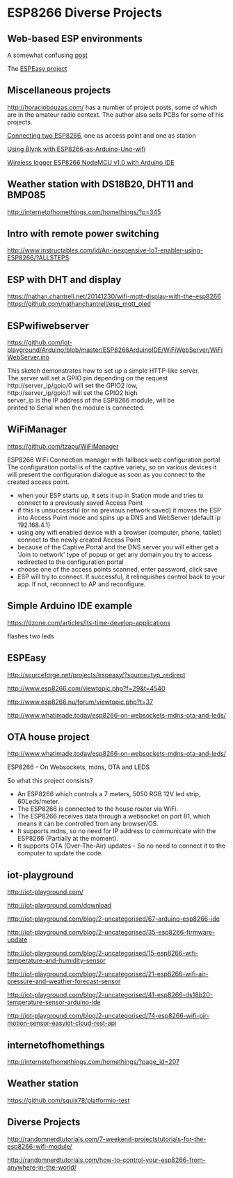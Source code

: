 # ESP8266 Diverse Projects

## Web-based ESP environments

A somewhat confusing [post](http://www.instructables.com/id/ESP8266-based-web-configurable-wifi-general-purpos-1/)

The [ESPEasy project](http://www.esp8266.nu/index.php/Main_Page)

## Miscellaneous projects

<http://horaciobouzas.com/> has a number of project posts, some of which are in the amateur radio context.  The author also sells PCBs for some of his projects.

[Connecting two ESP8266](http://randomnerdtutorials.com/how-to-make-two-esp8266-talk/), one as access point and one as station

[Using Blynk with ESP8266-as-Arduino-Uno-wifi](http://www.instructables.com/id/Connect-to-Blynk-using-ESP8266-as-Arduino-Uno-wifi/)

[Wireless logger ESP8266 NodeMCU v1.0 with Arduino IDE](http://www.instructables.com/id/ESP8266-NodeMCU-v10-ESP12-E-with-Arduino-IDE/)

## Weather station with DS18B20, DHT11 and BMP085

http://internetofhomethings.com/homethings/?p=345

## Intro with remote power switching

http://www.instructables.com/id/An-inexpensive-IoT-enabler-using-ESP8266/?ALLSTEPS

## ESP with DHT and display
https://nathan.chantrell.net/20141230/wifi-mqtt-display-with-the-esp8266  
https://github.com/nathanchantrell/esp_mqtt_oled  

## ESPwifiwebserver

https://github.com/iot-playground/Arduino/blob/master/ESP8266ArduinoIDE/WiFiWebServer/WiFiWebServer.ino

This sketch demonstrates how to set up a simple HTTP-like server.  
The server will set a GPIO pin depending on the request  
http://server_ip/gpio/0 will set the GPIO2 low,  
http://server_ip/gpio/1 will set the GPIO2 high  
server_ip is the IP address of the ESP8266 module, will be   
printed to Serial when the module is connected.  


## WiFiManager

<https://github.com/tzapu/WiFiManager>

ESP8266 WiFi Connection manager with fallback web configuration portal
The configuration portal is of the captive variety, so on various devices it will present the configuration dialogue as soon as you connect to the created access point.

-  when your ESP starts up, it sets it up in Station mode and tries to connect to a previously saved Access Point
-  if this is unsuccessful (or no previous network saved) it moves the ESP into Access Point mode and spins up a DNS and WebServer (default ip 192.168.4.1)
-  using any wifi enabled device with a browser (computer, phone, tablet) connect to the newly created Access Point
-  because of the Captive Portal and the DNS server you will either get a 'Join to network' type of popup or get any domain you try to access redirected to the configuration portal
-  choose one of the access points scanned, enter password, click save
-  ESP will try to connect. If successful, it relinquishes control back to your app. If not, reconnect to AP and reconfigure.


## Simple Arduino IDE example

https://dzone.com/articles/its-time-develop-applications

flashes two leds

## ESPEasy

http://sourceforge.net/projects/espeasy/?source=typ_redirect

http://www.esp8266.com/viewtopic.php?f=29&t=4540

http://www.esp8266.nu/forum/viewtopic.php?t=37

http://www.whatimade.today/esp8266-on-websockets-mdns-ota-and-leds/

## OTA house project

http://www.whatimade.today/esp8266-on-websockets-mdns-ota-and-leds/

ESP8266 - On Websockets, mdns, OTA and LEDS

So what this project consists?

-  An ESP8266 which controls a 7 meters, 5050 RGB 12V led strip, 60Leds/meter.
-  The ESP8266 is connected to the house router via WiFi.
-  The ESP8266 receives data through a websocket on port 81, which means it can be controlled from any browser/OS.
-  It supports mdns, so no need for IP address to communicate with the ESP8266 (Partially at the moment).
-  It supports OTA (Over-The-Air) updates - So no need to connect it to the computer to update the code.

## iot-playground


http://iot-playground.com/

http://iot-playground.com/download

http://iot-playground.com/blog/2-uncategorised/67-arduino-esp8266-ide

http://iot-playground.com/blog/2-uncategorised/35-esp8266-firmware-update

http://iot-playground.com/blog/2-uncategorised/15-esp8266-wifi-temperature-and-humidity-sensor

http://iot-playground.com/blog/2-uncategorised/21-esp8266-wifi-air-pressure-and-weather-forecast-sensor

http://iot-playground.com/blog/2-uncategorised/41-esp8266-ds18b20-temperature-sensor-arduino-ide

http://iot-playground.com/blog/2-uncategorised/74-esp8266-wifi-pir-motion-sensor-easyiot-cloud-rest-api

## internetofhomethings

http://internetofhomethings.com/homethings/?page_id=207


## Weather station

https://github.com/squix78/platformio-test




## Diverse Projects

<http://randomnerdtutorials.com/7-weekend-projectstutorials-for-the-esp8266-wifi-module/>

<http://randomnerdtutorials.com/how-to-control-your-esp8266-from-anywhere-in-the-world/>

